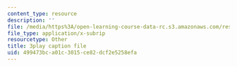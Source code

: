 ```yaml
---
content_type: resource
description: ''
file: /media/https%3A/open-learning-course-data-rc.s3.amazonaws.com/res-10-s95-physics-of-covid-19-transmission-fall-2020/499473bca01c3015ce82dcf2e5258efa_Nt44I1OYkFw.srt
file_type: application/x-subrip
resourcetype: Other
title: 3play caption file
uid: 499473bc-a01c-3015-ce82-dcf2e5258efa
---
```

